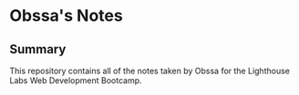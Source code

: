 # Obssa's Notes 
## Summary 
This repository contains all of the notes taken by Obssa for the Lighthouse Labs Web Development Bootcamp.
